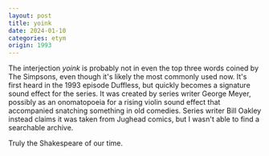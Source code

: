 ```yaml
---
layout: post
title: yoink
date: 2024-01-10
categories: etym
origin: 1993
---
```

The interjection *yoink* is probably not in even the top three words coined by The Simpsons, even though it's likely the most commonly used now. It's first heard in the 1993 episode Duffless, but quickly becomes a signature sound effect for the series. It was created by series writer George Meyer, possibly as an onomatopoeia for a rising violin sound effect that accompanied snatching something in old comedies. Series writer Bill Oakley instead claims it was taken from Jughead comics, but I wasn't able to find a searchable archive.

Truly the Shakespeare of our time.
